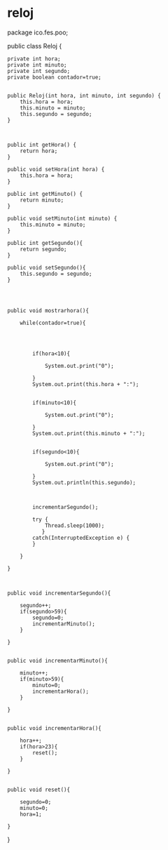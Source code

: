 # reloj
package ico.fes.poo;


public class Reloj {
    
    private int hora;
    private int minuto;
    private int segundo;
    private boolean contador=true;
 
    
    public Reloj(int hora, int minuto, int segundo) {
        this.hora = hora;
        this.minuto = minuto;
        this.segundo = segundo;
    }

  
    
    public int getHora() {
        return hora;
    }

    public void setHora(int hora) {
        this.hora = hora;
    }
    
    public int getMinuto() {
        return minuto;
    }

    public void setMinuto(int minuto) {
        this.minuto = minuto;
    }
    
    public int getSegundo(){
        return segundo;
    }
    
    public void setSegundo(){
        this.segundo = segundo;
    }
    
 
    
  
    public void mostrarhora(){
        
        while(contador=true){
            
            
        
        
            if(hora<10){ 

                System.out.print("0");

            }       
            System.out.print(this.hora + ":"); 


            if(minuto<10){ 

                System.out.print("0");

            }        
            System.out.print(this.minuto + ":");


            if(segundo<10){ 

                System.out.print("0");

            }
            System.out.println(this.segundo);
            
       
            
            incrementarSegundo(); 
            
            try { 
                Thread.sleep(1000);
               }
            catch(InterruptedException e) {
            }
           
        }
        
    }
    
    
   
    public void incrementarSegundo(){
    
        segundo++;
        if(segundo>59){ 
            segundo=0;
            incrementarMinuto();        
        }
    
    }
    
    
    public void incrementarMinuto(){
    
        minuto++;
        if(minuto>59){ 
            minuto=0;
            incrementarHora(); 
        }
    
    }
    

    public void incrementarHora(){
        
        hora++;
        if(hora>23){ 
            reset();
        }
        
    }
    
   
    public void reset(){
        
        segundo=0;
        minuto=0;
        hora=1;
        
    }
    
}
